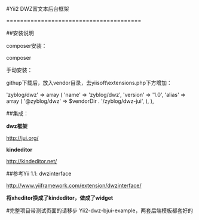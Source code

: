 #Yii2 DWZ富文本后台框架

=======================================

##安装说明

composer安装：

composer

手动安装：

githup下载后，放入vendor目录，去yiisoft\extensions.php下方增加：

'zyblog/dwz' =>  array (
      'name' => 'zyblog/dwz',
      'version' => '1.0',
      'alias' =>
          array (
              '@zyblog/dwz' => $vendorDir . '/zyblog/dwz-jui',
          ),
  ),

##集成：

**dwz框架**

http://jui.org/

**kindeditor**

http://kindeditor.net/

##参考Yii 1.1: dwzinterface

http://www.yiiframework.com/extension/dwzinterface/

**将xheditor换成了kindeditor，做成了widget**


#完整项目带测试页面的请移步 Yii2-dwz-bjui-example，两套后端模板都套好的

